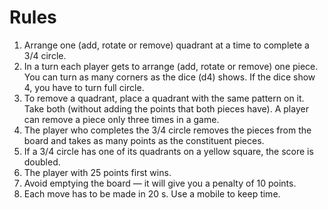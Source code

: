 # Rules
1. Arrange one (add, rotate or remove) quadrant at a time to complete a 3/4 circle. 
2. In a turn each player gets to arrange (add, rotate or remove) one piece. You can turn as many corners as the dice  (d4) shows. If the dice show 4, you have to turn full circle.
3. To remove a quadrant, place a quadrant with the same pattern on it. Take both (without adding the points that both pieces have). A player can remove a piece only three times in a game. 
4. The player who completes the 3/4 circle removes the pieces from the board and takes as many points as the constituent pieces. 
5. If a 3/4 circle has one of its quadrants on a yellow square, the score is doubled. 
6. The player with 25 points first wins. 
7. Avoid emptying the board — it will give you a penalty of 10 points.
8. Each move has to be made in 20 s. Use a mobile to keep time. 
